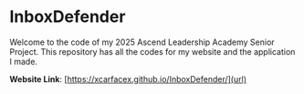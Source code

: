 # InboxDefender

Welcome to the code of my 2025 Ascend Leadership Academy Senior Project. This repository has all the codes for my website and the application I made.

**Website Link**: [https://xcarfacex.github.io/InboxDefender/](url)
